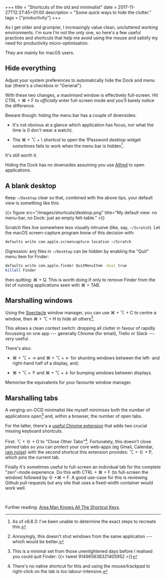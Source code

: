 +++
title = "Shortcuts of the old and minimalist"
date = 2017-11-27T12:27:45+01:00
description = "Some quick ways to hide the clutter."
tags = ["productivity"]
+++

As I get older and grumpier, I increasingly value clean, uncluttered working environments.
I'm sure I'm not the only one, so here's a few useful practices and shortcuts that help me avoid
using the mouse and satisfy my need for productivity micro-optimisation.

They are mainly for macOS users.

## Hide everything

Adjust your system preferences to automatically hide the Dock and
menu bar (there's a checkbox in "General").

With these two changes, a maximised
window is effectively full-screen. Hit
<span class="keys">CTRL</span>&nbsp;+&nbsp;<span class="keys">⌘</span>&nbsp;+&nbsp;<span class="keys">F</span>
to _officially_ enter full-screen mode and you'll barely notice the difference.

Beware though: hiding the menu bar has a couple of downsides:

- It's not obvious at a glance which application has focus, nor what the time is (I don't wear a watch).

- The
  <span class="keys">⌘</span>&nbsp;+&nbsp;<span class="keys">⌥</span>&nbsp;+&nbsp;<span class="keys">\\</span> shortcut to open the 1Password
  desktop widget _sometimes_ fails to work when the menu bar is hidden[^1password].

[^1password]: As of v6.8.3: I've been unable to determine the exact steps to recreate this.

It's still worth it.

Hiding the Dock has no downsides assuming you use [Alfred](https://www.alfredapp.com/) to open
applications.

## A blank desktop

Keep `~/Desktop` clear so that, combined with the above tips, your default view
is something like this:

{{< figure src="/images/shortcuts/desktop.png" title="My default view: no menu-bar, no Dock: just an empty felt-table." >}}

Scratch files live somewhere less visually intrusive (like, say, `~/Scratch`). Let the
macOS screen-capture program know of this decision with:

```bash
defaults write com.apple.screencapture location ~/Scratch
```

Digression: any files in `~/Desktop` can be hidden by enabling the "Quit" menu item for Finder:

```bash
defaults write com.apple.finder QuitMenuItem -bool true
killall Finder
```

then quitting: <span class="keys">⌘</span>&nbsp;+&nbsp;<span
class="keys">Q</span>. This is worth doing if only to remove Finder from the
list of running applications seen with <span class="keys">⌘</span>&nbsp;+&nbsp;<span class="keys">TAB</span>.

## Marshalling windows

Using the [Spectacle](https://www.spectacleapp.com/) window manager, you can
use
<span class="keys">⌘</span>&nbsp;+&nbsp;<span class="keys">⌥</span>&nbsp;+&nbsp;<span class="keys">C</span>
to centre a window,
then
<span class="keys">⌘</span>&nbsp;+&nbsp;<span class="keys">⌥</span>&nbsp;+&nbsp;<span class="keys">H</span>
to hide all others[^butnotappwindows].

[^butnotappwindows]: Annoyingly, this doesn't shut windows from the same
    application --- which would be better.

This allows a clean context switch: dropping all clutter in favour of rapidly
focussing on one app --- generally Chrome (for email), Trello or Slack ---
_very_ useful.

There's also:

- <span class="keys">⌘</span>&nbsp;+&nbsp;<span class="keys">⌥</span>&nbsp;+&nbsp;<span class="keys">→</span>
  and
  <span class="keys">⌘</span>&nbsp;+&nbsp;<span class="keys">⌥</span>&nbsp;+&nbsp;<span class="keys">←</span> for
  shunting windows between the left- and right-hand half of a display, and;

- <span class="keys">⌘</span>&nbsp;+&nbsp;<span class="keys">⌥</span>&nbsp;+&nbsp;<span class="keys">↑</span>
  and
  <span class="keys">⌘</span>&nbsp;+&nbsp;<span class="keys">⌥</span>&nbsp;+&nbsp;<span class="keys">↓</span> for
  bumping windows between displays.

Memorise the equivalents for your favourite window manager.

## Marshalling tabs

A verging-on-OCD minimalist like myself minimises both the number of
applications open[^applications] and, within a browser, the number of open tabs.

[^applications]: This is a minimal set from those unenlightened days before I realised
    you could quit Finder: {{< tweet 914965638321405952 >}}

For the latter, there's a [useful Chrome extension](https://chrome.google.com/webstore/detail/keyboard-shortcuts-to-clo/dkoadhojigekhckndaehenfbhcgfeepl/reviews?hl=en)
that adds two crucial missing keyboard shortcuts.

First: <span class="keys">⌥</span>&nbsp;+&nbsp;<span class="keys">⇧</span>&nbsp;+&nbsp;<span class="keys">O</span>
to "Close Other Tabs"[^chrometabs].
Fortunately, this doesn't close _pinned_ tabs so you can protect your
core web-apps (eg Gmail, Calendar, [rain noise](https://rain.today)) with
the second shortcut this extension provides:
<span class="keys">⌥</span>&nbsp;+&nbsp;<span class="keys">⇧</span>&nbsp;+&nbsp;<span class="keys">P</span>, which pins the current tab.

[^chrometabs]: There's no native shortcut for this and using the mouse/trackpad to
    right-click on the tab is too labour-intensive.

Finally it's sometimes useful to full-screen an individual tab for the complete
"zen"-mode experience. Do this with
<span class="keys">CTRL</span>&nbsp;+&nbsp;<span class="keys">⌘</span>&nbsp;+&nbsp;<span class="keys">F</span>
(to full-screen the window) followed by
<span class="keys">⇧</span>&nbsp;+<span class="keys">⌘</span>&nbsp;+&nbsp;<span class="keys">F</span>.
A good use-case for this is reviewing Github pull requests but any site that
uses a fixed-width container would work well.

<br/>

Further reading: [Area Man Knows All The Shortcut Keys](https://www.theonion.com/area-man-knows-all-the-shortcut-keys-1819566989).
